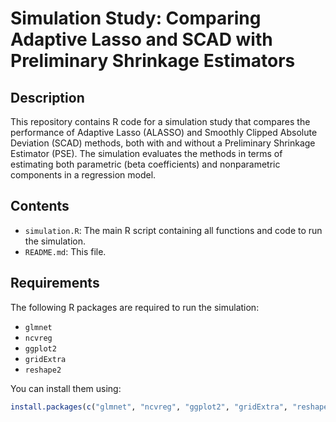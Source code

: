 # Simulation Study: Comparing Adaptive Lasso and SCAD with Preliminary Shrinkage Estimators

## Description

This repository contains R code for a simulation study that compares the performance of Adaptive Lasso (ALASSO) and Smoothly Clipped Absolute Deviation (SCAD) methods, 
both with and without a Preliminary Shrinkage Estimator (PSE). The simulation evaluates the methods in terms of estimating both parametric (beta coefficients) and 
nonparametric components in a regression model.

## Contents

- `simulation.R`: The main R script containing all functions and code to run the simulation.
- `README.md`: This file.

## Requirements

The following R packages are required to run the simulation:

- `glmnet`
- `ncvreg`
- `ggplot2`
- `gridExtra`
- `reshape2`

You can install them using:

```R
install.packages(c("glmnet", "ncvreg", "ggplot2", "gridExtra", "reshape2"))
